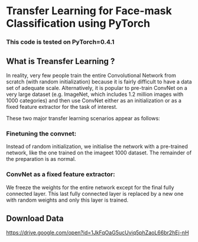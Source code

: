 # Transfer Learning for Face-mask Classification using PyTorch
### This code is tested on PyTorch=0.4.1

## What is Treansfer Learning ?

In reality, very few people train the entire Convolutional Network from scratch (with random initialization) because it is fairly difficult to have a data set of adequate scale. Alternatively, it is popular to pre-train ConvNet on a very large dataset (e.g. ImageNet, which includes 1.2 million images with 1000 categories) and then use ConvNet either as an initialization or as a fixed feature extractor for the task of interest.

These two major transfer learning scenarios appear as follows: 

### Finetuning the convnet: 
Instead of random initialization, we initialise the network with a pre-trained network, like the one trained on the imageet 1000 dataset. The remainder of the preparation is as normal. 

### ConvNet as a fixed feature extractor:
We freeze the weights for the entire network except for the final fully connected layer. This last fully connected layer is replaced by a new one with random weights and only this layer is trained.

## Download Data
https://drive.google.com/open?id=1JkFqOaG5ucUviq5phZaoL66br2hEj-nH
